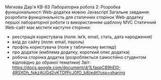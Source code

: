 Мягкова Дар'я КВ-83
Лабораторна робота 2: Розробка функціональності Web-додатка мовою Javascript
Загальне завдання: розробити функціональність для статичних сторінок Web-додатку першої лабораторної роботи із використанням шаблону MVC
Статичний Web-сайт має містити наступні сторінки:
 - реєстрація користувача (поля: ім’я, email, стать, дата народження)
 - вхід до сайту (поля: email, пароль)
 - профіль користувача (поля у табличному вигляді)
 - про додаток (емблема додатку, короткий опис додатка)
 - робоча сторінка додатка (розробляється самостійно студентом відповідно до обраної тематики)
Звіт: https://docs.google.com/document/d/1LfaspC89hEl0-4RSXDh_fpkzAUGd2vKTDfPcJ0fO_b8/edit?usp=sharing
